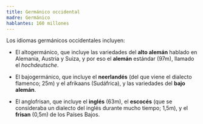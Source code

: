 ```yaml
---
title: Germánico occidental
madre: Germánico
hablantes: 160 millones
---
```


Los idiomas germánicos occidentales incluyen:

* El altogermánico, que incluye las variedades del **alto alemán** hablado en Alemania, Austria y Suiza, y por eso el **alemán** estándar (97m), llamado el *hochdeutsche*.

* El bajogermánico, que incluye el **neerlandés** (del que viene el dialecto flamenco; 25m) y el afrikaans (Sudáfrica), y las variedades del **bajo alemán**.

* El anglofrisan, que incluye el **inglés** (63m), el **escocés** (que se consideraba un dialecto del inglés durante mucho tiempo; 1,5m), y el **frisan** (0,5m) de los Países Bajos.